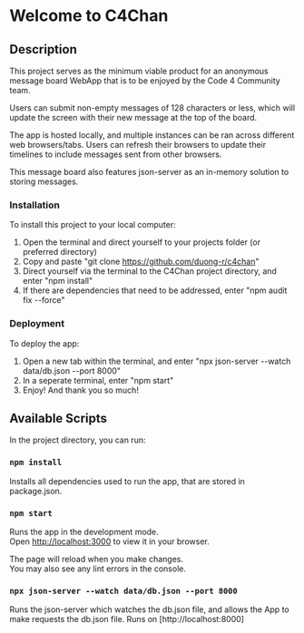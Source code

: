 # Welcome to C4Chan

## Description

This project serves as the minimum viable product for an anonymous message board WebApp
that is to be enjoyed by the Code 4 Community team. 

Users can submit non-empty messages of 128 characters or less, which will update the
screen with their new message at the top of the board.

The app is hosted locally, and multiple instances can be ran across different web browsers/tabs.
Users can refresh their browsers to update their timelines to include messages sent from other
browsers.

This message board also features json-server as an in-memory solution to storing messages.

### Installation

To install this project to your local computer:
1. Open the terminal and direct yourself to your projects folder (or preferred directory)
2. Copy and paste "git clone https://github.com/duong-r/c4chan"
3. Direct yourself via the terminal to the C4Chan project directory, and enter "npm install"
4. If there are dependencies that need to be addressed, enter "npm audit fix --force"

### Deployment

To deploy the app:
1. Open a new tab within the terminal, and enter "npx json-server --watch data/db.json --port 8000"
2. In a seperate terminal, enter "npm start"
3. Enjoy! And thank you so much!

## Available Scripts

In the project directory, you can run:
### `npm install`

Installs all dependencies used to run the app, that are stored in package.json.

### `npm start`

Runs the app in the development mode.\
Open [http://localhost:3000](http://localhost:3000) to view it in your browser.

The page will reload when you make changes.\
You may also see any lint errors in the console.

### `npx json-server --watch data/db.json --port 8000`

Runs the json-server which watches the db.json file, and allows the App to make requests the db.json file.
Runs on [http://localhost:8000]

